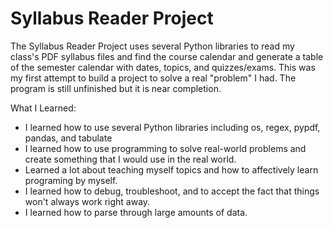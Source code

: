# Syllabus Reader Project
The Syllabus Reader Project uses several Python libraries to read my class's PDF syllabus files and find the course calendar and generate a table of the semester calendar with dates, topics, and quizzes/exams.
This was my first attempt to build a project to solve a real "problem" I had. 
The program is still unfinished but it is near completion.

What I Learned:
- I learned how to use several Python libraries including os, regex, pypdf, pandas, and tabulate
- I learned how to use programming to solve real-world problems and create something that I would use in the real world.
- Learned a lot about teaching myself topics and how to affectively learn programing by myself.
- I learned how to debug, troubleshoot, and to accept the fact that things won't always work right away.
- I learned how to parse through large amounts of data.

